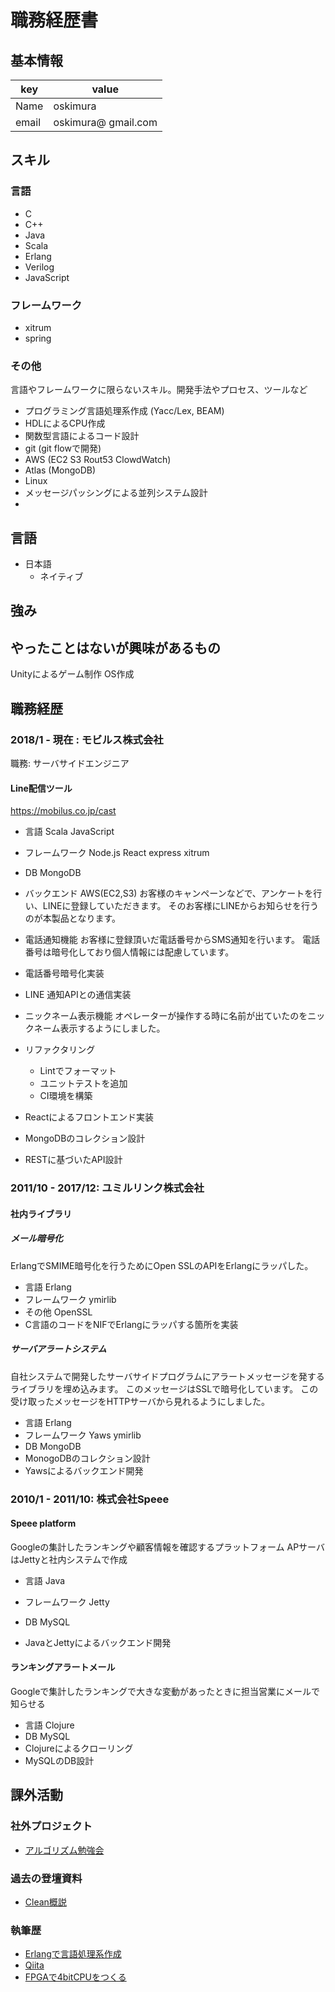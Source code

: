 # 職務経歴書

## 基本情報

|key|value|
|---|-----|
|Name|oskimura|
|email|oskimura@ gmail.com|

## スキル
### 言語
- C
- C++
- Java
- Scala
- Erlang
- Verilog
- JavaScript

### フレームワーク

- xitrum
- spring

### その他

 言語やフレームワークに限らないスキル。開発手法やプロセス、ツールなど
 
 - プログラミング言語処理系作成 (Yacc/Lex, BEAM)
 - HDLによるCPU作成
 - 関数型言語によるコード設計
 - git (git flowで開発)
 - AWS (EC2 S3 Rout53 ClowdWatch)
 - Atlas (MongoDB)
 - Linux 
 - メッセージパッシングによる並列システム設計
 - 
 
## 言語

- 日本語
  - ネイティブ

## 強み

## やったことはないが興味があるもの
Unityによるゲーム制作
OS作成

## 職務経歴

### 2018/1 - 現在 : モビルス株式会社

職務: サーバサイドエンジニア

#### Line配信ツール

https://mobilus.co.jp/cast

- 言語 Scala JavaScript
- フレームワーク Node.js React express xitrum
- DB MongoDB
- バックエンド AWS(EC2,S3)
お客様のキャンペーンなどで、アンケートを行い、LINEに登録していただきます。
そのお客様にLINEからお知らせを行うのが本製品となります。
- 電話通知機能
お客様に登録頂いだ電話番号からSMS通知を行います。
電話番号は暗号化しており個人情報には配慮しています。

- 電話番号暗号化実装
- LINE 通知APIとの通信実装

- ニックネーム表示機能
オペレーターが操作する時に名前が出ていたのをニックネーム表示するようにしました。

- リファクタリング
  - Lintでフォーマット
  - ユニットテストを追加
  - CI環境を構築
- Reactによるフロントエンド実装
- MongoDBのコレクション設計
- RESTに基づいたAPI設計

### 2011/10 - 2017/12: ユミルリンク株式会社 

#### 社内ライブラリ

##### メール暗号化
ErlangでSMIME暗号化を行うためにOpen SSLのAPIをErlangにラッパした。
- 言語 Erlang
- フレームワーク ymirlib
- その他 OpenSSL
- C言語のコードをNIFでErlangにラッパする箇所を実装

##### サーバアラートシステム

自社システムで開発したサーバサイドプログラムにアラートメッセージを発するライブラリを埋め込みます。
このメッセージはSSLで暗号化しています。
この受け取ったメッセージをHTTPサーバから見れるようにしました。

- 言語 Erlang
- フレームワーク Yaws ymirlib
- DB MongoDB
- MonogoDBのコレクション設計
- Yawsによるバックエンド開発

### 2010/1 - 2011/10: 株式会社Speee

#### Speee platform

Googleの集計したランキングや顧客情報を確認するプラットフォーム
APサーバはJettyと社内システムで作成

- 言語 Java
- フレームワーク Jetty
- DB MySQL

- JavaとJettyによるバックエンド開発


#### ランキングアラートメール

Googleで集計したランキングで大きな変動があったときに担当営業にメールで知らせる

- 言語 Clojure
- DB MySQL
- Clojureによるクローリング
- MySQLのDB設計


## 課外活動

### 社外プロジェクト
* [アルゴリズム勉強会](https://algorithm.connpass.com/)

### 過去の登壇資料
* [Clean概説](https://www.slideshare.net/oskimura/clean-8554744)

### 執筆歴
* [Erlangで言語処理系作成](https://www.amazon.co.jp/Erlang%E3%81%A7%E8%A8%80%E8%AA%9E%E5%87%A6%E7%90%86%E7%B3%BB%E4%BD%9C%E6%88%90-oskimura/dp/4873100593/ref=sr_1_4?__mk_ja_JP=%E3%82%AB%E3%82%BF%E3%82%AB%E3%83%8A&dchild=1&keywords=erlang&qid=1602397288&s=books&sr=1-4)
* [Qiita](https://qiita.com/oskimura)
* [FPGAで4bitCPUをつくる](https://booth.pm/ja/items/1860724)
